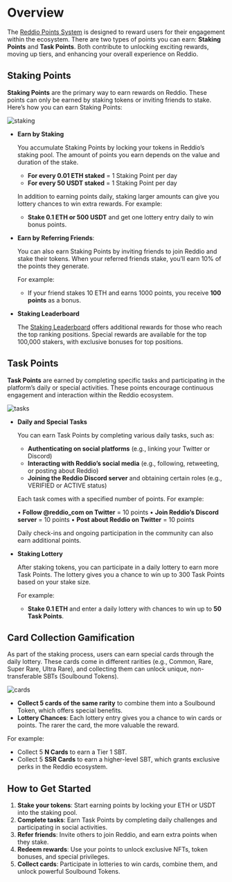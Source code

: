 # Overview

The [Reddio Points System](https://points.reddio.com/) is designed to reward users for their engagement within the ecosystem. There are two types of points you can earn: **Staking Points** and **Task Points**. Both contribute to unlocking exciting rewards, moving up tiers, and enhancing your overall experience on Reddio.
## Staking Points

**Staking Points** are the primary way to earn rewards on Reddio. These points can only be earned by staking tokens or inviting friends to stake. Here’s how you can earn Staking Points:

![staking](/staking.png)

- **Earn by Staking**

    You accumulate Staking Points by locking your tokens in Reddio’s staking pool. The amount of points you earn depends on the value and duration of the stake.
	- **For every 0.01 ETH staked** = 1 Staking Point per day
	- **For every 50 USDT staked** = 1 Staking Point per day

    In addition to earning points daily, staking larger amounts can give you lottery chances to win extra rewards. For example:

	- **Stake 0.1 ETH or 500 USDT** and get one lottery entry daily to win bonus points.

- **Earn by Referring Friends**: 

    You can also earn Staking Points by inviting friends to join Reddio and stake their tokens. When your referred friends stake, you’ll earn 10% of the points they generate.

    For example:

	- If your friend stakes 10 ETH and earns 1000 points, you receive **100 points** as a bonus.

- **Staking Leaderboard**

   The [Staking Leaderboard](https://points.reddio.com/leaderboard) offers additional rewards for those who reach the top ranking positions. Special rewards are available for the top 100,000 stakers, with exclusive bonuses for top positions. 
## Task Points

**Task Points** are earned by completing specific tasks and participating in the platform’s daily or special activities. These points encourage continuous engagement and interaction within the Reddio ecosystem.

![tasks](/tasks.png)

- **Daily and Special Tasks**

    You can earn Task Points by completing various daily tasks, such as:

	- **Authenticating on social platforms** (e.g., linking your Twitter or Discord)
	- **Interacting with Reddio’s social media** (e.g., following, retweeting, or posting about Reddio)
	- **Joining the Reddio Discord server** and obtaining certain roles (e.g., VERIFIED or ACTIVE status)

    Each task comes with a specified number of points. For example:

	•	**Follow @reddio_com on Twitter** = 10 points
	•	**Join Reddio’s Discord server** = 10 points
	•	**Post about Reddio on Twitter** = 10 points

    Daily check-ins and ongoing participation in the community can also earn additional points.

- **Staking Lottery**

    After staking tokens, you can participate in a daily lottery to earn more Task Points. The lottery gives you a chance to win up to 300 Task Points based on your stake size.

    For example:

	- **Stake 0.1 ETH** and enter a daily lottery with chances to win up to **50 Task Points**.

## Card Collection Gamification

As part of the staking process, users can earn special cards through the daily lottery. These cards come in different rarities (e.g., Common, Rare, Super Rare, Ultra Rare), and collecting them can unlock unique, non-transferable SBTs (Soulbound Tokens).

![cards](/cards.jpeg)

- **Collect 5 cards of the same rarity** to combine them into a Soulbound Token, which offers special benefits.
- **Lottery Chances**: Each lottery entry gives you a chance to win cards or points. The rarer the card, the more valuable the reward.

For example:

- Collect 5 **N Cards** to earn a Tier 1 SBT.
- Collect 5 **SSR Cards** to earn a higher-level SBT, which grants exclusive perks in the Reddio ecosystem.

## How to Get Started

1. **Stake your tokens**: Start earning points by locking your ETH or USDT into the staking pool.
2. **Complete tasks**: Earn Task Points by completing daily challenges and participating in social activities.
3. **Refer friends**: Invite others to join Reddio, and earn extra points when they stake.
4. **Redeem rewards**: Use your points to unlock exclusive NFTs, token bonuses, and special privileges.
5. **Collect cards**: Participate in lotteries to win cards, combine them, and unlock powerful Soulbound Tokens.